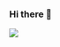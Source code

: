 ### Hi there 👋
<img src="https://wakatime.com/share/@b344db97-8452-4c97-bc5e-ca059d8a2f83/3e6fc45d-7cef-4e4c-8895-19c526ebb4bf.svg" >
<!--
**mateamilloshi/mateamilloshi** is a ✨ _special_ ✨ repository because its `README.md` (this file) appears on your GitHub profile.

Here are some ideas to get you started:

- 🔭 I’m currently working on ...
- 🌱 I’m currently learning ...
- 👯 I’m looking to collaborate on ...
- 🤔 I’m looking for help with ...
- 💬 Ask me about ...
- 📫 How to reach me: ...
- 😄 Pronouns: ...
- ⚡ Fun fact: ...
-->
